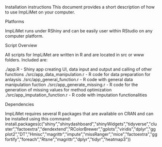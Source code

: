 
Installation instructions 
This document provides a short description of how to use ImpLiMet on your computer.

Platforms

ImpLiMet runs under RShiny and can be easily user within RStudio on any computer platform.

Script Overview

All scripts for ImpLiMet are written in R and are located in src or www folders. Included are:

./app.R - Shiny app creating UI, data input and output and calling of other functions
./src/app_data_manipulation.r - R code for data preparation for anlaysis
./src/app_general_function.r - R code with general data manipulation fuction
./src/app_generate_missing.r - R code for the generation of missing values for method optimization
./src/app_imputation_function.r - R code with imputation functionalities


Dependencies

ImpLiMet requires several R packages that are available on CRAN and can be installed using this command:
install.packages(c("shiny","shinydashboard","shinyWidgets","tidyverse","cluster","factoextra","dendextend","RColorBrewer","gplots","viridis","dplyr","ggplot2","DT","Hmisc","magrittr","impute","missRanger","mice","factoextra","ggfortify","foreach","Rtsne","magrittr","dplyr","tidyr","heatmap3"))



